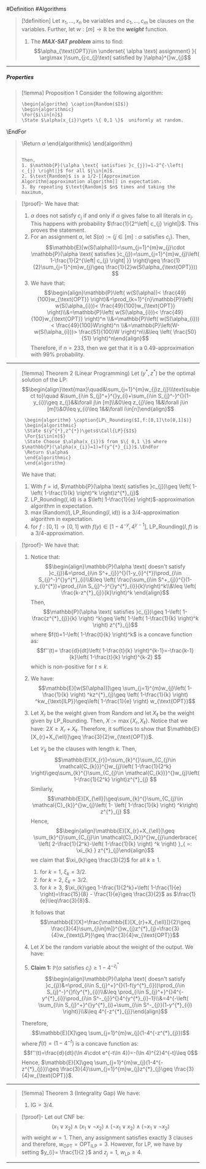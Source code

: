 #Definition #Algorithms 

> [!definition]
> Let $x_{1},\dots,x_{n}$ be variables and $c_{1},\dots,c_{m}$ be clauses on the variables. Further, let $w:[m]\to \mathbb{R}$ be the ***weight*** function. 
> 1. The ***MAX-SAT problem*** aims to find: $$\alpha_{\text{OPT}}\in \underset{ \alpha \text{ assignment} }{ \arg\max }\sum_{j:c_{j}\text{ satisfied by }\alpha}^{}w_{j}$$
---
##### Properties
> [!lemma] Proposition 1
> Consider the following algorithm:
>    ```pseudo
>    \begin{algorithm} \caption{Random($I$)} 
>    \begin{algorithmic}
>    \For{$i\in[n]$}
>    \State $\alpha(x_{i})\gets \{ 0,1 \}$  uniformly at random.
\EndFor
>    \Return $\alpha$
>    \end{algorithmic}
>    \end{algorithm}
>    ```
> 
> Then, 
> 1. $\mathbb{P}(\alpha \text{ satisfies }c_{j})=1-2^{-\left| c_{j} \right|}$ for all $j\in[m]$.
> 2. $\text{Random}$ is a 1/2-[[Approximation Algorithm|approximation algorithm]] in expectation. 
> 3. By repeating $\text{Random}$ $n$ times and taking the maximum, 

> [!proof]-
> We have that:
> 1. $\alpha$ does not satisfy $c_{j}$ if and only if $\alpha$ gives false to all literals in $c_{j}$. This happens with probability $\frac{1}{2^\left| c_{j} \right|}$. This proves the statement.
> 2. For an assignment $\alpha$, let $S(\alpha):=\{ j\in[m]:\alpha \text{ satisfies }c_{j} \}$. Then, $$\mathbb{E}[w(S(\alpha))]=\sum_{j=1}^{m}w_{j}\cdot \mathbb{P}(\alpha \text{ satisfies }c_{j})=\sum_{j=1}^{m}w_{j}\left( 1-\frac{1}{2^{\left| c_{j} \right| }} \right)\geq \frac{1}{2}\sum_{j=1}^{m}w_{j}\geq \frac{1}{2}w(S(\alpha_{\text{OPT}})) $$
> 3. We have that: $$\begin{align}\mathbb{P}\left( w(S(\alpha))< \frac{49}{100}w_{\text{OPT}} \right)&=\prod_{k=1}^{n}\mathbb{P}\left( w(S(\alpha_{i}))< \frac{49}{100}w_{\text{OPT}} \right)\\&=\mathbb{P}\left( w(S(\alpha_{i}))< \frac{49}{100}w_{\text{OPT}} \right)^n \\&=\mathbb{P}\left( w(S(\alpha_{i}))< \frac{49}{100}W\right)^n \\&=\mathbb{P}\left(W- w(S(\alpha_{i}))> \frac{51}{100}W \right)^n\\&\leq  \left( \frac{50}{51} \right)^n\end{align}$$Therefore, if $n=233$, then we get that it is a $0.49$-approximation with $99\%$ probability.

---
> [!lemma] Theorem 2 (Linear Programming)
> Let $(y^{*},z^{*})$ be the optimal solution of the LP:$$\begin{align}\text{max}\quad&\sum_{j=1}^{m}w_{j}z_{j}\\\text{subject to}\quad &\sum_{i\in S_{j}^+}^{}y_{i}+\sum_{i\in S_{j}^-}^{}(1-y_{i})\geq z_{j}&&\forall j\in [m]\\&0\leq z_{j}\leq 1&&\forall j\in [m]\\&0\leq y_{i}\leq 1&&\forall i\in[n]\end{align}$$
>   ```pseudo
>    \begin{algorithm} \caption{LP\_Rounding($I,f:[0,1]\to[0,1]$)} 
>    \begin{algorithmic}
>    \State $(y^{*},z^{*})\gets$\Call{LP}{$I$}
>    \For{$i\in[n]$}
>    \State Choose $\alpha(x_{i})$ from $\{ 0,1 \}$ where $\mathbb{P}(\alpha(x_{i})=1)=f(y^{*}_{i})$.\EndFor
>    \Return $\alpha$
>    \end{algorithmic}
>    \end{algorithm}
>    ```
>    
>    
> We have that:
> 1. With $f=\text{id}$, $\mathbb{P}(\alpha \text{ satisfies }c_{j})\geq \left( 1-\left( 1-\frac{1}{k} \right)^k \right)z^{*}_{j}$
> 2. $\text{LP\_Rounding}(I,\text{id})$ is a $\left( 1-\frac{1}{e} \right)$-approximation algorithm in expectation.
> 3. $\max(\text{Random}(I),\text{LP\_Rounding}(I, \text{id}))$ is a $3/4$-approximation algorithm in expectation.
> 4. for $f:[0,1]\to[0,1]$ with $f(y)\in [1-4^{-y},4^{y-1}]$, $\text{LP\_Rounding}(I,f)$ is a $3/4$-approximation.

> [!proof]-
> We have that:
> 1. Notice that: $$\begin{align}\mathbb{P}(\alpha \text{ doesn't satisfy }c_{j})&=\prod_{i\in S^+_{j}}^{}(1-y_{i}^{*})\prod_{i\in S_{j}^-}^{}y^{*}_{i}\\&\leq \left(  \frac{\sum_{i\in S^+_{j}}^{}(1-y_{i}^{*})+\prod_{i\in S_{j}^-}^{}y^{*}_{i}}{k}\right)^k\\&\leq \left(  \frac{k-z^{*}_{j}}{k}\right)^k \end{align}$$Then, $$\mathbb{P}(\alpha \text{ satisfies }c_{j})\geq 1-\left( 1-\frac{z^{*}_{j}}{k} \right) ^k\geq \left( 1-\left( 1-\frac{1}{k} \right)^k \right) z^{*}_{j}$$where $f(t)=1-\left( 1-\frac{t}{k} \right)^k$ is a concave function as: $$f''(t)= \frac{d}{dt}\left( 1-\frac{t}{k} \right)^{k-1}=-\frac{k-1}{k}\left( 1-\frac{t}{k} \right)^{k-2} $$which is non-positive for $t\leq k$. 
> 2. We have: $$\mathbb{E}[w(S(\alpha))]\geq \sum_{j=1}^{m}w_{j}\left( 1-\frac{1}{k} \right) ^kz^{*}_{j}\geq \left( 1-\frac{1}{k} \right) ^kw_{\text{ILP}}\geq\left( 1-\frac{1}{e} \right) w_{\text{OPT}}$$
> 3. Let $X_{r}$ be the weight given from $\text{Random}$ and let $X_{\ell}$ be the weight given by $\text{LP\_Rounding}$. Then, $X:=\max\{ X_{r},X_{\ell} \}$. Notice that we have: $2 X\geq X_{r}+X_{\ell}$. Therefore, it suffices to show that $\mathbb{E}[X_{r}+X_{\ell}]\geq \frac{3}{2}w_{\text{OPT}}$. 
>    
>    Let $\mathcal{C}_{k}$ be the clauses with length $k$. Then, $$\mathbb{E}[X_{r}]=\sum_{k}^{}\sum_{C_{j}\in \mathcal{C_{k}}}^{}w_{j}\left( 1-\frac{1}{2^k} \right)\geq\sum_{k}^{}\sum_{C_{j}\in \mathcal{C_{k}}}^{}w_{j}\left( 1-\frac{1}{2^k} \right)z^{*}_{j} $$Similarly, $$\mathbb{E}[X_{\ell}]\geq\sum_{k}^{}\sum_{C_{j}\in \mathcal{C}_{k}}^{}w_{j}\left( 1- \left( 1-\frac{1}{k} \right) ^k\right) z^{*}_{j} $$Hence, $$\begin{align}\mathbb{E}[X_{r}+X_{\ell}]\geq \sum_{k}^{}\sum_{C_{j}\in \mathcal{C}_{k}}^{}w_{j}\underbrace{ \left( 2-\frac{1}{2^k}-\left( 1-\frac{1}{k} \right) ^k \right)  }_{ =: \xi_{k} } z^{*}_{j}\end{align}$$we claim that $\xi_{k}\geq \frac{3}{2}$ for all $k\geq 1$. 
>    1. for $k=1$, $\xi_{k}=3 /2$.
>    2. for $k=2$, $\xi_{k}=3 /2$.
>    3. for $k\geq 3$, $\xi_{k}\geq 1-\frac{1}{2^k}+\left( 1-\frac{1}{e} \right)=\frac{15}{8} - \frac{1}{e}\geq \frac{3}{2}$ as $\frac{1}{e}\leq\frac{3}{8}$.
>    
>    It follows that $$\mathbb{E}[X]=\frac{\mathbb{E}[X_{r}+X_{\ell}]}{2}\geq \frac{3}{4}\sum_{j\in[m]}^{}w_{j}z^{*}_{j}=\frac{3}{4}w_{\text{LP}}\geq \frac{3}{4}w_{\text{OPT}}$$
>  4. Let $X$ be the random variable about the weight of the output. We have: 
> 	1. **Claim 1:** $\mathbb{P}(\alpha \text{ satisfies }c_{j})\geq 1-4^{-z^{*}_{j}}$
> 	   $$\begin{align}\mathbb{P}(\alpha \text{ doesn't satisfy }c_{j})&=\prod_{i\in S_{j}^+}^{}(1-f(y^{*}_{i}))\prod_{i\in S_{j}^-}^{}f(y^{*}_{i})\\&\leq \prod_{i\in S_{j}^+}^{}4^{-y^{*}_{i}}\prod_{i\in S^-_{j}}^{}4^{y^{*}_{i}-1}\\&=4^{-\left( \sum_{i\in S_{j}^+}^{}y^{*}_{i}+\sum_{i\in S^-_{j}}(1-y^{*}_{i}) \right)}\\&\leq 4^{-z^{*}_{j}}\end{align}$$
> 	
> 	Therefore, $$\mathbb{E}[X]\geq \sum_{j=1}^{m}w_{j}(1-4^{-z^{*}_{j}})$$where $f(t)=(1-4^{-t})$ is a concave function as: $$f''(t)=\frac{d}{dt}(\ln 4\cdot e^{-t\ln 4})=-(\ln 4)^{2}4^{-t}\leq 0$$Hence, $\mathbb{E}[X]\geq \sum_{j=1}^{m}w_{j}(1-4^{-z^{*}_{j}})\geq \frac{3}{4}\sum_{j=1}^{m}w_{j}z^{*}_{j}\geq \frac{3}{4}w_{\text{OPT}}$.
>    
---
> [!lemma] Theorem 3 (Integrality Gap)
> We have:
> 1. $\text{IG}=3/4$. 

> [!proof]-
> Let out CNF be: $$(x_{1}\lor x_{2})\land (x_{1}\lor \neg x_{2})\land (\neg x_{1}\lor  x_{2})\land (\neg x_{1}\lor \neg x_{2})$$with weight $w=1$. Then, any assignment satisfies exactly 3 clauses and therefore, $w_{\text{OPT}}=\text{OPT}_{\text{ILP}}=3$. However, for LP, we have by setting $y_{i}= \frac{1}{2 }$ and $z_{j} = 1$, $w_{\text{LP}}\geq 4$. 
---
